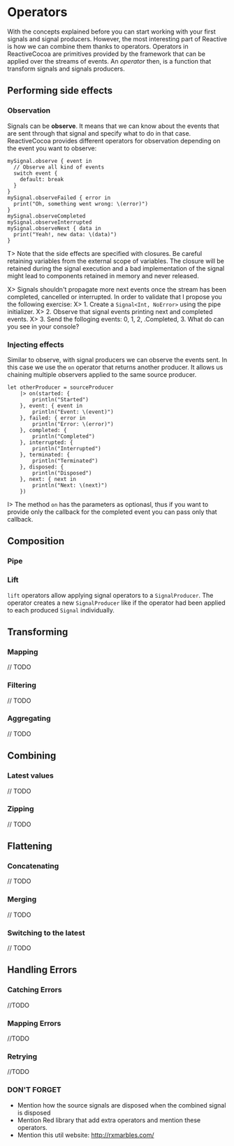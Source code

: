 # Operators

With the concepts explained before you can start working with your first signals and signal producers. However, the most interesting part of Reactive is how we can combine them thanks to operators. Operators in ReactiveCocoa are primitives provided by the framework that can be applied over the streams of events. An *operator* then, is a function that transform signals and signals producers.

## Performing side effects

### Observation

Signals can be **observe**. It means that we can know about the events that are sent through that signal and specify what to do in that case.
ReactiveCocoa provides different operators for observation depending on the event you want to observe:

~~~~~~~~
mySignal.observe { event in
  // Observe all kind of events
  switch event {
    default: break
  }
}
mySignal.observeFailed { error in 
  print("Oh, something went wrong: \(error)")
}
mySignal.observeCompleted
mySignal.observeInterrupted
mySignal.observeNext { data in 
  print("Yeah!, new data: \(data)")
}
~~~~~~~~

T> Note that the side effects are specified with closures. Be careful retaining variables from the external scope of variables. The closure will be retained during the signal execution and a bad implementation of the signal might lead to components retained in memory and never released.

X> Signals shouldn't propagate more next events once the stream has been completed, cancelled or interrupted. In order to validate that I propose you the following exercise:
X> 1. Create a `Signal<Int, NoError>` using the pipe initializer.
X> 2. Observe that signal events printing next and completed events.
X> 3. Send the folloging events: 0, 1, 2, .Completed, 3. What do can you see in your console?

### Injecting effects

Similar to observe, with signal producers we can observe the events sent. In this case we use the `on` operator that returns another producer. It allows us chaining multiple observers applied to the same source producer.  

~~~~~~~~
let otherProducer = sourceProducer
    |> on(started: {
        println("Started")
    }, event: { event in
        println("Event: \(event)")
    }, failed: { error in
        println("Error: \(error)")
    }, completed: {
        println("Completed")
    }, interrupted: {
        println("Interrupted")
    }, terminated: {
        println("Terminated")
    }, disposed: {
        println("Disposed")
    }, next: { next in
        println("Next: \(next)")
    })
~~~~~~~~

I> The method `on` has the parameters as optionasl, thus if you want to provide only the callback for the completed event you can pass only that callback.

## Composition

### Pipe

### Lift

`lift` operators allow applying signal operators to a `SignalProducer`. The operator creates a new `SignalProducer` like if the operator had been applied to each produced `Signal` individually.

## Transforming

### Mapping
// TODO

### Filtering
// TODO

### Aggregating
// TODO


## Combining

### Latest values
// TODO

### Zipping
// TODO

## Flattening

### Concatenating
// TODO

### Merging
// TODO

### Switching to the latest
// TODO

## Handling Errors

### Catching Errors
//TODO

### Mapping Errors
//TODO

### Retrying
//TODO


### DON'T FORGET
- Mention how the source signals are disposed when the combined signal is disposed
- Mention Red library that add extra operators and mention these operators.
- Mention this util website: http://rxmarbles.com/
